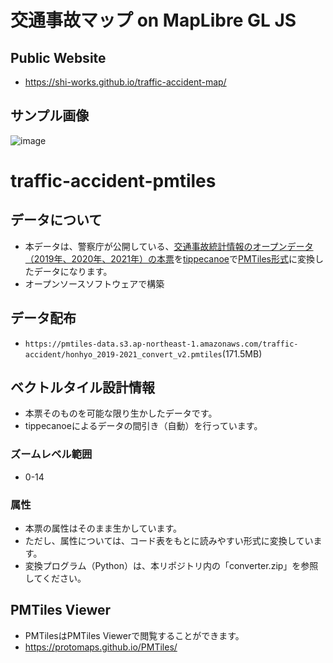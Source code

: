 # 交通事故マップ on MapLibre GL JS
## Public Website
- https://shi-works.github.io/traffic-accident-map/
## サンプル画像
![image](https://user-images.githubusercontent.com/71203808/227756339-943c5006-102e-4c1e-9ff7-f9c5318571a3.png)

# traffic-accident-pmtiles
## データについて
- 本データは、警察庁が公開している、[交通事故統計情報のオープンデータ（2019年、2020年、2021年）の本票](https://www.npa.go.jp/publications/statistics/koutsuu/opendata/index_opendata.html)を[tippecanoe](https://github.com/felt/tippecanoe)で[PMTiles形式](https://github.com/protomaps/PMTiles)に変換したデータになります。
- オープンソースソフトウェアで構築

## データ配布
- `https://pmtiles-data.s3.ap-northeast-1.amazonaws.com/traffic-accident/honhyo_2019-2021_convert_v2.pmtiles`(171.5MB)

## ベクトルタイル設計情報
- 本票そのものを可能な限り生かしたデータです。
- tippecanoeによるデータの間引き（自動）を行っています。

### ズームレベル範囲
- 0-14

### 属性
- 本票の属性はそのまま生かしています。
- ただし、属性については、コード表をもとに読みやすい形式に変換しています。
- 変換プログラム（Python）は、本リポジトリ内の「converter.zip」を参照してください。

## PMTiles Viewer
- PMTilesはPMTiles Viewerで閲覧することができます。
- https://protomaps.github.io/PMTiles/
